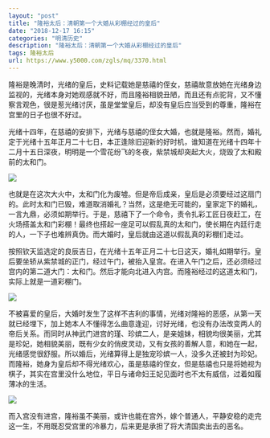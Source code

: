 ```yaml
---
layout: "post"
title: "隆裕太后：清朝第一个大婚从彩棚经过的皇后"
date: "2018-12-17 16:15"
categories: "明清历史"
description: "隆裕太后：清朝第一个大婚从彩棚经过的皇后"
tags: 隆裕太后
url: https://www.y5000.com/zgls/mq/3370.html
---
```






隆裕是晚清时，光绪的皇后，史料记载她是慈禧的侄女，慈禧故意放她在光绪身边监视的，光绪本身对她观感就不好，而且隆裕相貌丑陋，而且还有点驼背，又不懂察言观色，很是惹光绪讨厌，虽是堂堂皇后，却没有皇后应当受到的尊重，隆裕在宫里的日子也很不好过。

光绪十四年，在慈禧的安排下，光绪与慈禧的侄女大婚，也就是隆裕。然而，婚礼定于光绪十五年正月二十七日，本正逢除旧迎新的好时机，谁知道在光绪十四年十二月十五日深夜，明明是一个雪花纷飞的冬夜，紫禁城却突起大火，烧毁了太和殿前的太和门。

![](/uploads/allimg/161008/6-16100Q43542538.JPG)

也就是在这次大火中，太和门化为废墟。但是帝后成亲，皇后是必须要经过这扇门的。此时太和门已毁，难道取消婚礼？当然，这是绝无可能的，皇家定下的婚礼，一言九鼎，必须如期举行。于是，慈禧下了一个命令，责令扎彩工匠日夜赶工，在火场搭盖太和门彩棚！最终也搭起一座足可以假乱真的太和门，使长期在内廷行走的人，一下子也难辨真伪。而大婚时，皇后就由这道以假乱真的彩棚们走过。

按照钦天监选定的良辰吉日，在光绪十五年正月二十七日这天，婚礼如期举行。皇后要坐轿从紫禁城的正门，经过午门，被抬入皇宫。在进入午门之后，还必须经过宫内的第二道大门：太和门。然后才能向北进入内宫。而隆裕经过的这道太和门，实际上就是一道彩棚门。

![](/uploads/allimg/161008/6-16100Q43634616.JPG)

不被喜爱的皇后，大婚时发生了这样不吉利的事情，光绪对隆裕的恶感，从第一天就已经埋下，加上她本人不懂得怎么曲意逢迎，讨好光绪，也没有办法改变两人的帝后关系。而同时从神武门进宫的瑾、珍嫔二人，是亲姐妹，相貌均很美丽，尤其是珍妃，她相貌美丽，既有少女的俏皮灵动，又有女孩的善解人意，和她在一起，光绪感觉很舒服。所以婚后，光绪算得上是独宠珍嫔一人，没多久还被封为珍妃。而隆裕，她身为皇后却不得光绪欢心，虽是慈禧的侄女，但是慈禧也只是将她视为棋子，其实在宫里没什么地位，平日与诸命妇王妃见面时也不太有威信，过着如履薄冰的生活。

![](https://img.y5000.com/uploads/allimg/161008/6-16100Q42H0N1.jpg)

而入宫没有进宫，隆裕虽不美丽，或许也能在宫外，嫁个普通人，平静安稳的走完这一生，不用既忍受宫里的冷暴力，后来更是承担了将大清国卖出去的恶名。
